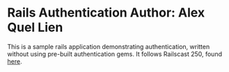 Rails Authentication
Author: Alex Quel Lien
====================
This is a sample rails application demonstrating authentication, written without using pre-built authentication gems.
It follows Railscast 250, found [here](http://railscasts.com/episodes/250-authentication-from-scratch-revised?view=asciicast).
